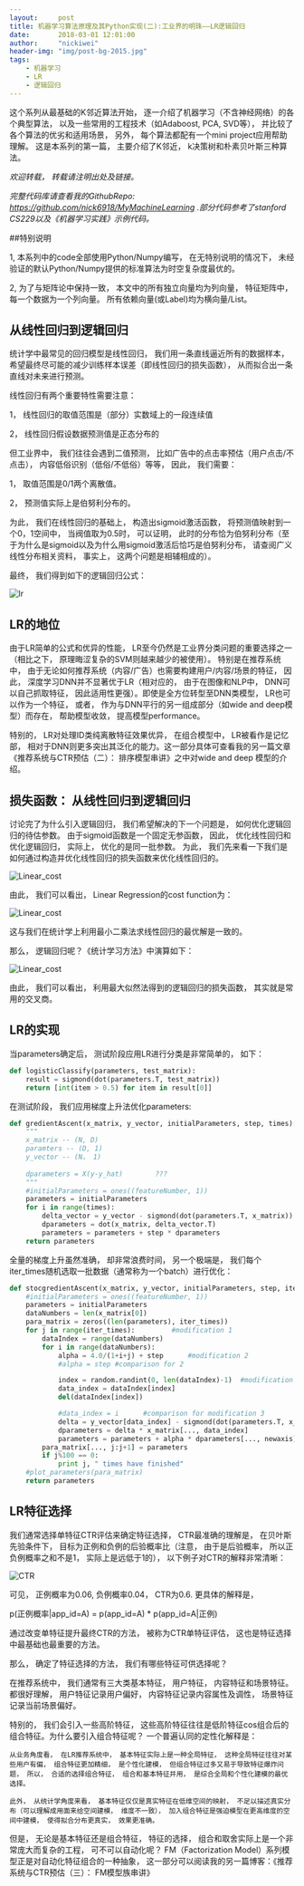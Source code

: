 ```yaml
---
layout:     post
title: 机器学习算法原理及其Python实现(二):工业界的明珠——LR逻辑回归
date:       2018-03-01 12:01:00
author:     "nickiwei"
header-img: "img/post-bg-2015.jpg"
tags:
    - 机器学习
    - LR
    - 逻辑回归
---
```



这个系列从最基础的K邻近算法开始， 逐一介绍了机器学习（不含神经网络）的各个典型算法， 以及一些常用的工程技术（如Adaboost, PCA, SVD等）， 并比较了各个算法的优劣和适用场景， 另外， 每个算法都配有一个mini project应用帮助理解。 这是本系列的第一篇， 主要介绍了K邻近， k决策树和朴素贝叶斯三种算法。

*欢迎转载， 转载请注明出处及链接。*

*完整代码库请查看我的GithubRepo: <https://github.com/nick6918/MyMachineLearning> .部分代码参考了stanford CS229以及《机器学习实践》示例代码。*

##特别说明

1, 本系列中的code全部使用Python/Numpy编写， 在无特别说明的情况下， 未经验证的默认Python/Numpy提供的标准算法为时空复杂度最优的。

2, 为了与矩阵论中保持一致， 本文中的所有独立向量均为列向量， 特征矩阵中， 每一个数据为一个列向量。 所有依赖向量(或Label)均为横向量/List。

## 从线性回归到逻辑回归

统计学中最常见的回归模型是线性回归， 我们用一条直线逼近所有的数据样本， 希望最终尽可能的减少训练样本误差（即线性回归的损失函数）， 从而拟合出一条直线对未来进行预测。

线性回归有两个重要特性需要注意：

1， 线性回归的取值范围是（部分）实数域上的一段连续值

2， 线性回归假设数据预测值是正态分布的

但工业界中， 我们往往会遇到二值预测， 比如广告中的点击率预估（用户点击/不点击）， 内容低俗识别（低俗/不低俗）等等， 因此， 我们需要：

1， 取值范围是0/1两个离散值。

2， 预测值实际上是伯努利分布的。

为此， 我们在线性回归的基础上， 构造出sigmoid激活函数， 将预测值映射到一个0，1空间中， 当阀值取为0.5时， 可以证明， 此时的分布恰为伯努利分布（至于为什么是sigmoid以及为什么用sigmoid激活后恰巧是伯努利分布， 请查阅广义线性分布相关资料， 事实上， 这两个问题是相辅相成的）。

最终， 我们得到如下的逻辑回归公式：

![lr](/img/LR01.jpg)

## LR的地位

由于LR简单的公式和优异的性能， LR至今仍然是工业界分类问题的重要选择之一（相比之下， 原理晦涩复杂的SVM则越来越少的被使用）。 特别是在推荐系统中， 由于无论如何推荐系统（内容/广告）也需要构建用户/内容/场景的特征， 因此， 深度学习DNN并不显著优于LR（相对应的， 由于在图像和NLP中， DNN可以自己抓取特征， 因此适用性更强）。即使是全方位转型至DNN类模型， LR也可以作为一个特征， 或者， 作为与DNN平行的另一组成部分（如wide and deep模型）而存在， 帮助模型收敛， 提高模型performance。

特别的， LR对处理ID类纯离散特征效果优异， 在组合模型中， LR被看作是记忆部， 相对于DNN则更多突出其泛化的能力。这一部分具体可查看我的另一篇文章《推荐系统与CTR预估（二）： 排序模型串讲》之中对wide and deep 模型的介绍。

## 损失函数： 从线性回归到逻辑回归

讨论完了为什么引入逻辑回归， 我们希望解决的下一个问题是， 如何优化逻辑回归的待估参数。 由于sigmoid函数是一个固定无参函数， 因此， 优化线性回归和优化逻辑回归， 实际上， 优化的是同一批参数。 为此， 我们先来看一下我们是如何通过构造并优化线性回归的损失函数来优化线性回归的。

![Linear_cost](/img/LR02.jpg)
 
由此， 我们可以看出， Linear Regression的cost function为：

![Linear_cost](/img/LR03.jpg)

这与我们在统计学上利用最小二乘法求线性回归的最优解是一致的。

那么， 逻辑回归呢？《统计学习方法》中演算如下：

![Linear_cost](/img/LR04.jpg)

由此， 我们可以看出， 利用最大似然法得到的逻辑回归的损失函数， 其实就是常用的交叉商。

## LR的实现

当parameters确定后， 测试阶段应用LR进行分类是非常简单的， 如下：

```python
def logisticClassify(parameters, test_matrix):
	result = sigmond(dot(parameters.T, test_matrix))
	return [int(item > 0.5) for item in result[0]]
```

在测试阶段， 我们应用梯度上升法优化parameters:

```python
def gredientAscent(x_matrix, y_vector, initialParameters, step, times):
	"""
	x_matrix -- (N, D)
	paramters -- (D, 1)
	y_vector -- (N， 1)
	
	dparameters = X(y-y_hat)		???
	"""
	#initialParameters = ones((featureNumber, 1))
	parameters = initialParameters
	for i in range(times):
		delta_vector = y_vector - sigmond(dot(parameters.T, x_matrix))
		dparameters = dot(x_matrix, delta_vector.T)
		parameters = parameters + step * dparameters
	return parameters
```

全量的梯度上升虽然准确， 却非常浪费时间， 另一个极端是， 我们每个iter_times随机选取一批数据（通常称为一个batch）进行优化：

```python
def stocgredientAscent(x_matrix, y_vector, initialParameters, step, iter_times):
	#initialParameters = ones((featureNumber, 1))
	parameters = initialParameters
	dataNumbers = len(x_matrix[0])
	para_matrix = zeros((len(parameters), iter_times))
	for j in range(iter_times):			#modification 1
		dataIndex = range(dataNumbers)
		for i in range(dataNumbers):
			alpha = 4.0/(1+i+j) + step		#modification 2
			#alpha = step #comparison for 2

			index = random.randint(0, len(dataIndex)-1)  #modification 3
			data_index = dataIndex[index]
			del(dataIndex[index])

			#data_index = i      #comparison for modification 3
			delta = y_vector[data_index] - sigmond(dot(parameters.T, x_matrix[..., data_index]))
			dparameters = delta * x_matrix[..., data_index]
			parameters = parameters + alpha * dparameters[..., newaxis]
		para_matrix[..., j:j+1] = parameters
		if j%100 == 0:
			print j, " times have finished"
	#plot_parameters(para_matrix)
	return parameters
```

## LR特征选择

我们通常选择单特征CTR评估来确定特征选择， CTR最准确的理解是， 在贝叶斯先验条件下， 目标为正例和负例的后验概率比（注意， 由于是后验概率， 所以正负例概率之和不是1， 实际上是远低于1的）， 以下例子对CTR的解释非常清晰：

![CTR](/img/LR05.jpg)

可见， 正例概率为0.06, 负例概率0.04， CTR为0.6. 更具体的解释是， 

p(正例概率|app_id=A) = p(app_id=A) * p(app_id=A|正例)

通过改变单特征提升最终CTR的方法， 被称为CTR单特征评估， 这也是特征选择中最基础也最重要的方法。

那么， 确定了特征选择的方法， 我们有哪些特征可供选择呢？

在推荐系统中， 我们通常有三大类基本特征， 用户特征， 内容特征和场景特征。 都很好理解， 用户特征记录用户偏好， 内容特征记录内容属性及调性， 场景特征记录当前场景偏好。

特别的， 我们会引入一些高阶特征， 这些高阶特征往往是低阶特征cos组合后的组合特征。为什么要引入组合特征呢？ 一个普遍认同的定性化解释是：

	从业务角度看， 在LR推荐系统中， 基本特征实际上是一种全局特征， 这种全局特征往往对某些用户有偏， 组合特征更加精细， 是个性化建模， 但组合特征过多又易于导致特征爆炸问题， 所以， 合适的选择组合特征， 组合和基本特征并用， 是综合全局和个性化建模的最优选择。
	
	此外， 从统计学角度来看， 基本特征仅仅是真实特征在低维空间的映射， 不足以描述真实分布（可以理解成用面来给空间建模， 维度不一致）， 加入组合特征是强迫模型在更高维度的空间中建模， 使得拟合分布更真实， 效果更准确。
	

但是， 无论是基本特征还是组合特征， 特征的选择， 组合和取舍实际上是一个非常庞大而复杂的工程， 可不可以自动化呢？ FM（Factorization Model）系列模型正是对自动化特征组合的一种抽象， 这一部分可以阅读我的另一篇博客：《推荐系统与CTR预估（三）： FM模型族串讲》



